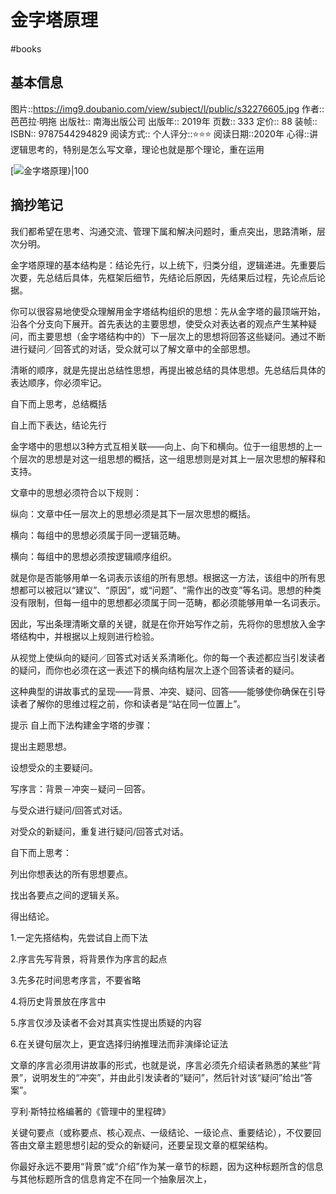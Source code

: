 ---
---

# 金字塔原理
#books 
## 基本信息

图片::https://img9.doubanio.com/view/subject/l/public/s32276605.jpg
作者:: 芭芭拉·明拖
出版社:: 南海出版公司
出版年:: 2019年
页数:: 333
定价:: 88
装帧:: 
ISBN:: 9787544294829
阅读方式::
个人评分::⭐⭐⭐
阅读日期::2020年
心得::讲逻辑思考的，特别是怎么写文章，理论也就是那个理论，重在运用

 [![金字塔原理}|100](https://img9.doubanio.com/view/subject/l/public/s32276605.jpg )

## 摘抄笔记

我们都希望在思考、沟通交流、管理下属和解决问题时，重点突出，思路清晰，层次分明。

金字塔原理的基本结构是：结论先行，以上统下，归类分组，逻辑递进。先重要后次要，先总结后具体，先框架后细节，先结论后原因，先结果后过程，先论点后论据。

你可以很容易地使受众理解用金字塔结构组织的思想：先从金字塔的最顶端开始，沿各个分支向下展开。首先表达的主要思想，使受众对表达者的观点产生某种疑问，而主要思想（金字塔结构中的）下一层次上的思想将回答这些疑问。通过不断进行疑问／回答式的对话，受众就可以了解文章中的全部思想。

清晰的顺序，就是先提出总结性思想，再提出被总结的具体思想。先总结后具体的表达顺序，你必须牢记。

自下而上思考，总结概括

自上而下表达，结论先行

金字塔中的思想以3种方式互相关联——向上、向下和横向。位于一组思想的上一个层次的思想是对这一组思想的概括，这一组思想则是对其上一层次思想的解释和支持。

文章中的思想必须符合以下规则：

纵向：文章中任一层次上的思想必须是其下一层次思想的概括。

横向：每组中的思想必须属于同一逻辑范畴。

横向：每组中的思想必须按逻辑顺序组织。

就是你是否能够用单一名词表示该组的所有思想。根据这一方法，该组中的所有思想都可以被冠以“建议”、“原因”，或“问题”、“需作出的改变”等名词。思想的种类没有限制，但每一组中的思想都必须属于同一范畴，都必须能够用单一名词表示。

因此，写出条理清晰文章的关键，就是在你开始写作之前，先将你的思想放入金字塔结构中，并根据以上规则进行检验。

从视觉上使纵向的疑问／回答式对话关系清晰化。你的每一个表述都应当引发读者的疑问，而你也必须在这一表述下的横向结构层次上逐个回答读者的疑问。

这种典型的讲故事式的呈现——背景、冲突、疑问、回答——能够使你确保在引导读者了解你的思维过程之前，你和读者是“站在同一位置上”。

提示 自上而下法构建金字塔的步骤：

提出主题思想。

设想受众的主要疑问。

写序言：背景－冲突－疑问－回答。

与受众进行疑问/回答式对话。

对受众的新疑问，重复进行疑问/回答式对话。

自下而上思考：

列出你想表达的所有思想要点。

找出各要点之间的逻辑关系。

得出结论。

1.一定先搭结构，先尝试自上而下法

2.序言先写背景，将背景作为序言的起点

3.先多花时间思考序言，不要省略

4.将历史背景放在序言中

5.序言仅涉及读者不会对其真实性提出质疑的内容

6.在关键句层次上，更宜选择归纳推理法而非演绎论证法

文章的序言必须用讲故事的形式，也就是说，序言必须先介绍读者熟悉的某些“背景”，说明发生的“冲突”，并由此引发读者的“疑问”，然后针对该“疑问”给出“答案”。

亨利·斯特拉格编著的《管理中的里程碑》

关键句要点（或称要点、核心观点、一级结论、一级论点、重要结论），不仅要回答由文章主题思想引起的受众的新疑问，还要呈现文章的框架结构。

你最好永远不要用“背景”或“介绍”作为某一章节的标题，因为这种标题所含的信息与其他标题所含的信息肯定不在同一个抽象层次上，